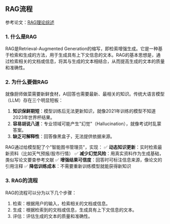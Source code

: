 ## RAG流程
参考论文：[RAG理论综述](https://blog.csdn.net/beingstrong/article/details/136598483)

### 1. 什么是RAG
RAG是Retrieval-Augmented Generation的缩写，即检索增强生成。它是一种基于检索和生成的方法，用于生成具有上下文信息的文本。RAG的基本思想是，通过检索相关的文档或信息，将其与生成的文本相结合，从而提高生成的文本的质量和准确性。

### 2. 为什么要做RAG
就像厨师做菜需要新鲜食材，AI回答也需要最新、最相关的知识。传统大语言模型（LLM）存在三个明显短板：
1. **知识保鲜期短**：模型训练后无法更新知识，就像2021年训练的模型不知道2023年世界杯结果。
2. **容易胡说八道**：专业领域可能产生"幻觉"（Hallucination），就像考试时乱蒙答案。
3. **缺乏可解释性**：回答像黑盒子，无法提供依据来源。

RAG通过给模型配了个"智能图书管理员"，实现：
✅ **动态知识更新**：实时检索最新资料（比如天气预报/股市行情）
✅ **减少幻觉风险**：用真实资料作为生成基础，类似写论文要查参考文献
✅ **增强结果可信度**：回答时可标注信息来源，像论文的引用注释
✅ **降低训练成本**：不需要重新训练模型就能获得新知识

### 3. RAG的流程
RAG的流程可以分为以下几个步骤：
1. 检索：根据用户的输入，检索相关的文档或信息。
2. 生成：根据检索到的文档或信息，生成具有上下文信息的文本。
3. 评估：评估生成的文本的质量和准确性。

